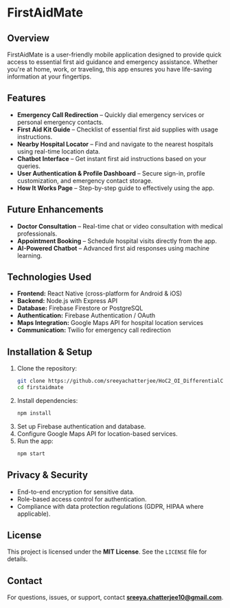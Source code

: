 # FirstAidMate

## Overview
FirstAidMate is a user-friendly mobile application designed to provide quick access to essential first aid guidance and emergency assistance. Whether you're at home, work, or traveling, this app ensures you have life-saving information at your fingertips.

## Features
- **Emergency Call Redirection** – Quickly dial emergency services or personal emergency contacts.
- **First Aid Kit Guide** – Checklist of essential first aid supplies with usage instructions.
- **Nearby Hospital Locator** – Find and navigate to the nearest hospitals using real-time location data.
- **Chatbot Interface** – Get instant first aid instructions based on your queries.
- **User Authentication & Profile Dashboard** – Secure sign-in, profile customization, and emergency contact storage.
- **How It Works Page** – Step-by-step guide to effectively using the app.

## Future Enhancements
- **Doctor Consultation** – Real-time chat or video consultation with medical professionals.
- **Appointment Booking** – Schedule hospital visits directly from the app.
- **AI-Powered Chatbot** – Advanced first aid responses using machine learning.

## Technologies Used
- **Frontend:** React Native (cross-platform for Android & iOS)
- **Backend:** Node.js with Express API
- **Database:** Firebase Firestore or PostgreSQL
- **Authentication:** Firebase Authentication / OAuth
- **Maps Integration:** Google Maps API for hospital location services
- **Communication:** Twilio for emergency call redirection

## Installation & Setup
1. Clone the repository:
   ```sh
   git clone https://github.com/sreeyachatterjee/HoC2_OI_DifferentialCoders.git
   cd firstaidmate
   ```
2. Install dependencies:
   ```sh
   npm install
   ```
3. Set up Firebase authentication and database.
4. Configure Google Maps API for location-based services.
5. Run the app:
   ```sh
   npm start
   ```

## Privacy & Security
- End-to-end encryption for sensitive data.
- Role-based access control for authentication.
- Compliance with data protection regulations (GDPR, HIPAA where applicable).

## License
This project is licensed under the **MIT License**. See the `LICENSE` file for details.

## Contact
For questions, issues, or support, contact **sreeya.chatterjee10@gmail.com**.

